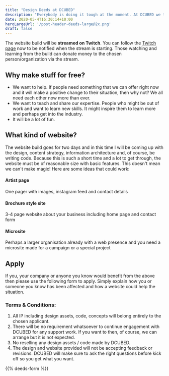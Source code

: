 ```yaml
---
title: "Design Deeds at DCUBED"
description: "Everybody is doing it tough at the moment. At DCUBED we thought we could lend a hand by building a new website, **completely free**,  for anyone who is struggling – a person, a company, an organization."
date: 2020-05-4T16:30:14+10:00
heroLargeUrl: '/post-header-deeds-large@2x.png'
draft: false
---
```


The website build will be **streamed on Twitch**. You can follow the [Twitch page](https://www.twitch.tv/dcubedau) now to be notified when the stream is starting. Those watching and learning from the build can donate money to the chosen person/organization via the stream.

## Why make stuff for free?

- We want to help. If people need something that we can offer right now and it will make a positive change to their situation, then why not? We all need each other now more than ever.
- We want to teach and share our expertise. People who might be out of work and want to learn new skills. It might inspire them to learn more and perhaps get into the industry.
- It will be a lot of fun.

## What kind of website?

The website build goes for two days and in this time I will be coming up with the design, content strategy, information architecture and, of course, be writing code. Because this is such a short time and a lot to get through, the website must be of reasonable size with basic features. This doesn't mean we can't make magic! Here are some ideas that could work:

<h4 class="flat">Artist page</h4>
<p>One pager with images, instagram feed and contact details</p>

<h4 class="flat">Brochure style site</h4>
<p>3-4 page website about your business including home page and contact form</p>

<h4 class="flat">Microsite</h4>
<p>Perhaps a larger organisation already with a web presence and you need a microsite made for a campaign or a special project</p>

## Apply

If you, your company or anyone you know would benefit from the above then please use the following form to apply. Simply explain how you or someone you know has been affected and how a website could help the situation.

### Terms & Conditions:

1. All IP including design assets, code, concepts will belong entirely to the chosen applicant.
2. There will be no requirement whatsoever to continue engagement with DCUBED for any support work. If you want to then, of course, we can arrange but it is not expected.
3. No reselling any design assets / code made by DCUBED.
4. The design and website provided will not be accepting feedback or revisions. DCUBED will make sure to ask the right questions before kick off so you get what you want.

<div class="double"></div>

{{% deeds-form %}}
